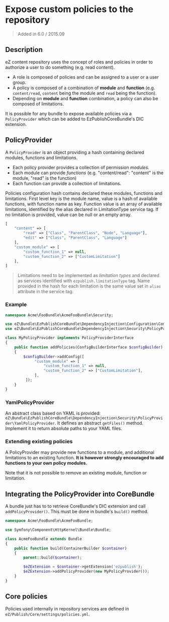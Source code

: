 # Expose custom policies to the repository

> Added in 6.0 / 2015.09

## Description

eZ content repository uses the concept of roles and policies in order to authorize a user to do something (e.g. read content).

* A role is composed of policies and can be assigned to a user or a user group.
* A policy is composed of a combination of **module** and **function** (e.g. `content/read`, `content` being the module
  and `read` being the function).
* Depending on **module** and **function** combination, a policy can also be composed of limitations.

It is possible for any bundle to expose available policies via a `PolicyProvider` which can be added to EzPublishCoreBundle's DIC extension.

## PolicyProvider

A `PolicyProvider` is an object providing a hash containing declared modules, functions and limitations.

* Each policy provider provides a collection of permission *modules*.
* Each module can provide *functions* (e.g. "content/read": "content" is the module, "read" is the function)
* Each function can provide a collection of limitations.

Policies configuration hash contains declared these modules, functions and limitations.
First level key is the module name, value is a hash of available functions, with function name as key.
Function value is an array of available limitations, identified by the alias declared in LimitationType service tag.
If no limitation is provided, value can be null or an empty array.

```php
[
    "content" => [
        "read" => ["Class", "ParentClass", "Node", "Language"],
        "edit" => ["Class", "ParentClass", "Language"]
    ],
    "custom_module" => [
        "custom_function_1" => null,
        "custom_function_2" => ["CustomLimitation"]
    ],
]
```

> Limitations need to be implemented as *limitation types* and declared as services identified with `ezpublish.limitationType` tag.
> Name provided in the hash for each limitation is the same value set in `alias` attribute in the service tag. 

### Example

```php
namespace Acme\FooBundle\AcmeFooBundle\Security;

use eZ\Bundle\EzPublishCoreBundle\DependencyInjection\Configuration\ConfigBuilderInterface;
use eZ\Bundle\EzPublishCoreBundle\DependencyInjection\Security\PolicyProvider\PolicyProviderInterface;

class MyPolicyProvider implements PolicyProviderInterface
{
    public function addPolicies(ConfigBuilderInterface $configBuilder)
    {
        $configBuilder->addConfig([
             "custom_module" => [
                 "custom_function_1" => null,
                 "custom_function_2" => ["CustomLimitation"],
             ],
         ]);
    }
}
```

### YamlPolicyProvider
An abstract class based on YAML is provided: `eZ\Bundle\EzPublishCoreBundle\DependencyInjection\Security\PolicyProvider\YamlPolicyProvider`.
It defines an abstract `getFiles()` method. Implement it to return absolute paths to your YAML files.

### Extending existing policies
A PolicyProvider may provide new functions to a module, and additional limitations to an existing function.
**It is however strongly encouraged to add functions to your own policy modules.**

Note that it is not possible to remove an existing module, function or limitation.

## Integrating the PolicyProvider into CoreBundle
A bundle just has to to retrieve CoreBundle's DIC extension and call `addPolicyProvider()`. 
This must be done in bundle's `build()` method.

```php
namespace Acme\FooBundle\AcmeFooBundle;

use Symfony\Component\HttpKernel\Bundle\Bundle;

class AcmeFooBundle extends Bundle
{
    public function build(ContainerBuilder $container)
    {
        parent::build($container);

        $eZExtension = $container->getExtension('ezpublish');
        $eZExtension->addPolicyProvider(new MyPolicyProvider());
    }
}
```

## Core policies
Policies used internally in repository services are defined in `eZ/Publish/Core/settings/policies.yml`.

